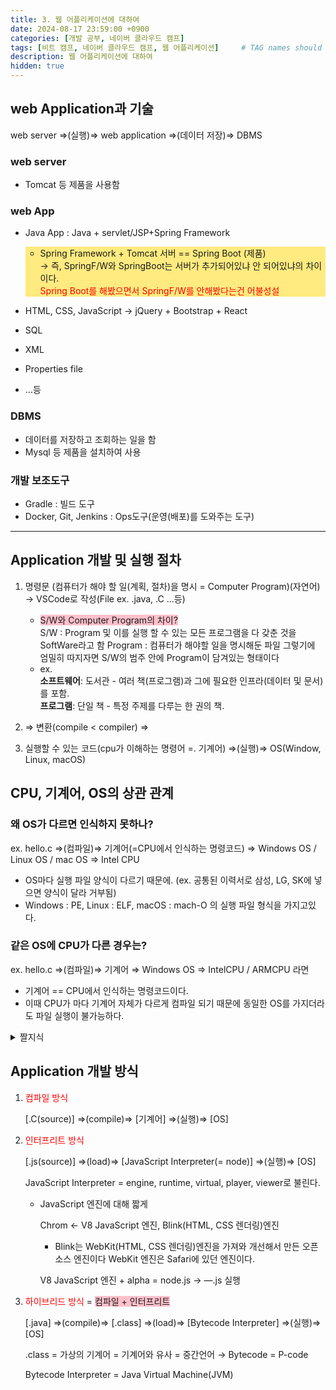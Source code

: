 ```yaml
---
title: 3. 웹 어플리케이션에 대하여
date: 2024-08-17 23:59:00 +0900
categories: [개발 공부, 네이버 클라우드 캠프]
tags: [비트 캠프, 네이버 클라우드 캠프, 웹 어플리케이션]     # TAG names should always be lowercase
description: 웹 어플리케이션에 대하여
hidden: true
---
```


## web Application과 기술
web server ⇒(실행)⇒ web application ⇒(데이터 저장)⇒ DBMS

### web server
- Tomcat 등 제품을 사용함

### web App

- Java App : Java + servlet/JSP+Spring Framework
    <div style="background-color:#FFEB80">

    - Spring Framework + Tomcat 서버 == Spring Boot (제품)<br>
    → 즉, SpringF/W와 SpringBoot는 서버가 추가되어있냐 안 되어있냐의 차이이다.<br>
        <span style="color:red">Spring Boot를 해봤으면서 SpringF/W를 안해봤다는건 어불성설</span>
         
    </div>
- HTML, CSS, JavaScript → jQuery + Bootstrap + React
- SQL
- XML
- Properties file
- …등

### DBMS

- 데이터를 저장하고 조회하는 일을 함
- Mysql 등 제품을 설치하여 사용

### 개발 보조도구

- Gradle : 빌드 도구
- Docker, Git, Jenkins : Ops도구(운영(배포)를 도와주는 도구)

---

## Application 개발 및 실행 절차

1. 명령문 (컴퓨터가 해야 할 일(계획, 절차)을 명시 = Computer Program)(자연어)
→ VSCode로 작성(File ex. .java, .C …등)
    - <span style="background-color:pink">S/W와 Computer Program의 차이?</span>   
    S/W : Program 및 이를 실행 할 수 있는 모든 프로그램을 다 갖춘 것을 SoftWare라고 함
    Program :  컴퓨터가 해야할 일을 명시해둔 파일
    그렇기에 엄밀히 따지자면 S/W의 범주 안에 Program이 담겨있는 형태이다
    - ex.   
        **소프트웨어**: 도서관 - 여러 책(프로그램)과 그에 필요한 인프라(데이터 및 문서)를 포함.   
        **프로그램**: 단일 책 - 특정 주제를 다루는 한 권의 책.
        
2. ⇒ 변환(compile < compiler) ⇒
3. 실행할 수 있는 코드(cpu가 이해하는 명령어 =. 기계어) ⇒(실행)⇒ OS(Window, Linux, macOS)

## CPU, 기계어, OS의 상관 관계

### 왜 OS가 다르면 인식하지 못하나?

ex. hello.c ⇒(컴파일)⇒ 기계어(=CPU에서 인식하는 명령코드) ⇒
      Windows OS / Linux OS / mac OS ⇒ Intel CPU

- OS마다 실행 파일 양식이 다르기 때문에. (ex. 공통된 이력서로 삼성, LG, SK에 넣으면 양식이 달라 거부됨)
- Windows : PE, Linux : ELF, macOS : mach-O 의 실행 파일 형식을 가지고있다.

### 같은 OS에 CPU가 다른 경우는?

ex. hello.c ⇒(컴파일)⇒ 기계어 ⇒ Windows OS ⇒ IntelCPU / ARMCPU 라면

- 기계어 == CPU에서 인식하는 명령코드이다.
- 이때 CPU가 마다 기계어 자체가 다르게 컴파일 되기 때문에 동일한 OS를 가지더라도
파일 실행이 불가능하다.   

<details markdown="1">
<summary markdown="span">짤지식</summary>

- 리버스 엔지니어링 : 컴파일한 (인간의 언어 > 기계언어) 것을 다시 인간의 언어로 최적화하여 번역   
- unix의 경우 컴파일러를 내장하고 있음

</details>

## Application 개발 방식

1. <span style="color:red">컴파일 방식</span>
    
    [.C(source)] ⇒(compile)⇒ [기계어] ⇒(실행)⇒ [OS]
    
2. <span style="color:red">인터프리트 방식</span>
    
    [.js(source)] ⇒(load)⇒ [JavaScript Interpreter(= node)] ⇒(실행)⇒ [OS]
    
    JavaScript Interpreter = engine, runtime, virtual, player, viewer로 불린다.
    
    - JavaScript 엔진에 대해 짧게
        
        Chrom ← V8 JavaScript 엔진, Blink(HTML, CSS 렌더링)엔진
        
        - Blink는 WebKit(HTML, CSS 렌더링)엔진을 가져와 개선해서 만든 오픈 소스 엔진이다
        WebKit 엔진은 Safari에 있던 엔진이다.
        
        V8 JavaScript 엔진 + alpha = node.js → —.js 실행
        
3. <span style="color:red">하이브리드 방식</span> = <span style="background-color:pink">컴파일 + 인터프리트
    
    [.java] ⇒(compile)⇒ [.class] ⇒(load)⇒ [Bytecode Interpreter] ⇒(실행)⇒ [OS]
    
    .class = 가상의 기계어 = 기계어와 유사 = 중간언어 → Bytecode = P-code
    
    Bytecode Interpreter = Java Virtual Machine(JVM)
